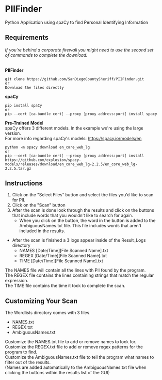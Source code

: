# PIIFinder
Python Application using spaCy to find Personal Identifying Information

## Requirements  
###### If you're behind a corporate firewall you might need to use the second set of commands to complete the download.
**PIIFinder**  
```
git clone https://github.com/SanDiegoCountySheriff/PIIFinder.git
or
Download the files directly
```
**spaCy**  
```
pip install spaCy
or
pip --cert [ca-bundle cert] --proxy [proxy address:port] install spacy
```
**Pre-Trained Model**  
spaCy offers 3 different models. In the example we're using the large version.  
For more info regarding spaCy's models: https://spacy.io/models/en 
```
python -m spacy download en_core_web_lg
or
pip --cert [ca-bundle cert] --proxy [proxy address:port] install https://github.com/explosion/spacy-models/releases/download/en_core_web_lg-2.2.5/en_core_web_lg-2.2.5.tar.gz
```

## Instructions
1. Click on the "Select Files" button and select the files you'd like to scan for PII.
1. Click on the "Scan" button
1. After the scan is done look through the results and click on the buttons that include words that you wouldn't like to search for again.
    * When you click on the button, the word in the button is added to the AmbiguousNames.txt file. This file includes words that aren't included in the results.

* After the scan is finished a 3 logs appear inside of the Result_Logs directory
    * NAMES [Date/Time][File Scanned Name].txt
    * REGEX [Date/Time][File Scanned Name].txt
    * TIME  [Date/Time][File Scanned Name].txt
    
The NAMES file will contain all the lines with PII found by the program.  
The REGEX file contains the lines containing strings that match the regular expression.  
The TIME file contains the time it took to complete the scan.  

## Customizing Your Scan
The Wordlists directory comes with 3 files.
* NAMES.txt
* REGEX.txt
* AmbiguousNames.txt

Customize the NAMES.txt file to add or remove names to look for.  
Customize the REGEX.txt file to add or remove regex patterns for the program to find.  
Customize the AmbiguousNames.txt file to tell the program what names to filter out of the results.  
(Names are added automatically to the AmbiguousNames.txt file when clicking the buttons within the results list of the GUI)

